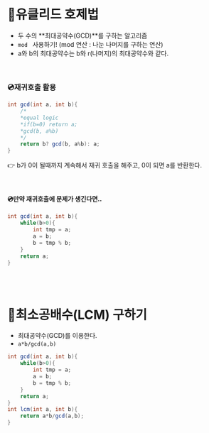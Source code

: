 # 🔮유클리드 호제법

- 두 수의 **최대공약수(GCD)**를 구하는 알고리즘
- `mod ` 사용하기! (mod 연산 : 나눈 나머지를 구하는 연산)
- a와 b의 최대공약수는 b와 r(나머지)의 최대공약수와 같다.

<br>

### 💿재귀호출 활용

```java
int gcd(int a, int b){
    /*
    *equal logic
    *if(b=0) return a;
    *gcd(b, a%b)
    */
    return b? gcd(b, a%b): a;
}
```

👉 b가 0이 될때까지 계속해서 재귀 호출을 해주고, 0이 되면 a를 반환한다.

<br>

#### 💿만약 재귀호출에 문제가 생긴다면..

```java
int gcd(int a, int b){
    while(b>0){
        int tmp = a;
        a = b;
        b = tmp % b;
    }
    return a;
}
```

<br>

<br>

# 🔮최소공배수(LCM) 구하기

- 최대공약수(GCD)를 이용한다.
- `a*b/gcd(a,b)`

```java
int gcd(int a, int b){
    while(b>0){
        int tmp = a;
        a = b;
        b = tmp % b;
    }
    return a;
}
int lcm(int a, int b){
    return a*b/gcd(a,b);
}
```

